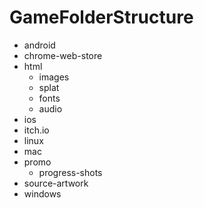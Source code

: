 GameFolderStructure
===================


* android
* chrome-web-store
* html
	* images
	* splat
	* fonts
	* audio
* ios
* itch.io
* linux
* mac
* promo
	* progress-shots
* source-artwork
* windows